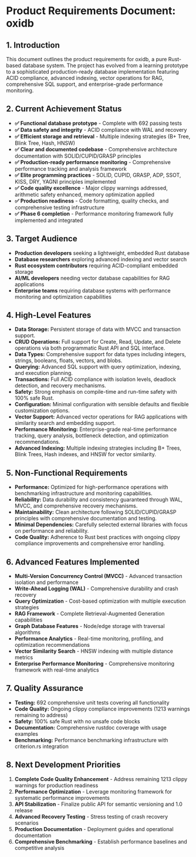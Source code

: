 # Product Requirements Document: oxidb

## 1. Introduction

This document outlines the product requirements for oxidb, a pure Rust-based database system. The project has evolved from a learning prototype to a sophisticated production-ready database implementation featuring ACID compliance, advanced indexing, vector operations for RAG, comprehensive SQL support, and enterprise-grade performance monitoring.

## 2. Current Achievement Status

*   **✅ Functional database prototype** - Complete with 692 passing tests
*   **✅ Data safety and integrity** - ACID compliance with WAL and recovery
*   **✅ Efficient storage and retrieval** - Multiple indexing strategies (B+ Tree, Blink Tree, Hash, HNSW)
*   **✅ Clear and documented codebase** - Comprehensive architecture documentation with SOLID/CUPID/GRASP principles
*   **✅ Production-ready performance monitoring** - Comprehensive performance tracking and analysis framework
*   **✅ Elite programming practices** - SOLID, CUPID, GRASP, ADP, SSOT, KISS, DRY, YAGNI principles implemented
*   **✅ Code quality excellence** - Major clippy warnings addressed, arithmetic safety enhanced, memory optimization applied
*   **✅ Production readiness** - Code formatting, quality checks, and comprehensive testing infrastructure
*   **✅ Phase 6 completion** - Performance monitoring framework fully implemented and integrated

## 3. Target Audience

*   **Production developers** seeking a lightweight, embedded Rust database
*   **Database researchers** exploring advanced indexing and vector search
*   **Rust ecosystem contributors** requiring ACID-compliant embedded storage
*   **AI/ML developers** needing vector database capabilities for RAG applications
*   **Enterprise teams** requiring database systems with performance monitoring and optimization capabilities

## 4. High-Level Features

*   **Data Storage:** Persistent storage of data with MVCC and transaction support.
*   **CRUD Operations:** Full support for Create, Read, Update, and Delete operations via both programmatic Rust API and SQL interface.
*   **Data Types:** Comprehensive support for data types including integers, strings, booleans, floats, vectors, and blobs.
*   **Querying:** Advanced SQL support with query optimization, indexing, and execution planning.
*   **Transactions:** Full ACID compliance with isolation levels, deadlock detection, and recovery mechanisms.
*   **Safety:** Strong emphasis on compile-time and run-time safety with 100% safe Rust.
*   **Configuration:** Minimal configuration with sensible defaults and flexible customization options.
*   **Vector Support:** Advanced vector operations for RAG applications with similarity search and embedding support.
*   **Performance Monitoring:** Enterprise-grade real-time performance tracking, query analysis, bottleneck detection, and optimization recommendations.
*   **Advanced Indexing:** Multiple indexing strategies including B+ Trees, Blink Trees, Hash indexes, and HNSW for vector similarity.

## 5. Non-Functional Requirements

*   **Performance:** Optimized for high-performance operations with benchmarking infrastructure and monitoring capabilities.
*   **Reliability:** Data durability and consistency guaranteed through WAL, MVCC, and comprehensive recovery mechanisms.
*   **Maintainability:** Clean architecture following SOLID/CUPID/GRASP principles with comprehensive documentation and testing.
*   **Minimal Dependencies:** Carefully selected external libraries with focus on performance and reliability.
*   **Code Quality:** Adherence to Rust best practices with ongoing clippy compliance improvements and comprehensive error handling.

## 6. Advanced Features Implemented

*   **Multi-Version Concurrency Control (MVCC)** - Advanced transaction isolation and performance
*   **Write-Ahead Logging (WAL)** - Comprehensive durability and crash recovery
*   **Query Optimization** - Cost-based optimization with multiple execution strategies
*   **RAG Framework** - Complete Retrieval-Augmented Generation capabilities
*   **Graph Database Features** - Node/edge storage with traversal algorithms
*   **Performance Analytics** - Real-time monitoring, profiling, and optimization recommendations
*   **Vector Similarity Search** - HNSW indexing with multiple distance metrics
*   **Enterprise Performance Monitoring** - Comprehensive monitoring framework with real-time analytics

## 7. Quality Assurance

*   **Testing:** 692 comprehensive unit tests covering all functionality
*   **Code Quality:** Ongoing clippy compliance improvements (1213 warnings remaining to address)
*   **Safety:** 100% safe Rust with no unsafe code blocks
*   **Documentation:** Comprehensive rustdoc coverage with usage examples
*   **Benchmarking:** Performance benchmarking infrastructure with criterion.rs integration

## 8. Next Development Priorities

1. **Complete Code Quality Enhancement** - Address remaining 1213 clippy warnings for production readiness
2. **Performance Optimization** - Leverage monitoring framework for systematic performance improvements
3. **API Stabilization** - Finalize public API for semantic versioning and 1.0 release
4. **Advanced Recovery Testing** - Stress testing of crash recovery scenarios
5. **Production Documentation** - Deployment guides and operational documentation
6. **Comprehensive Benchmarking** - Establish performance baselines and competitive analysis
